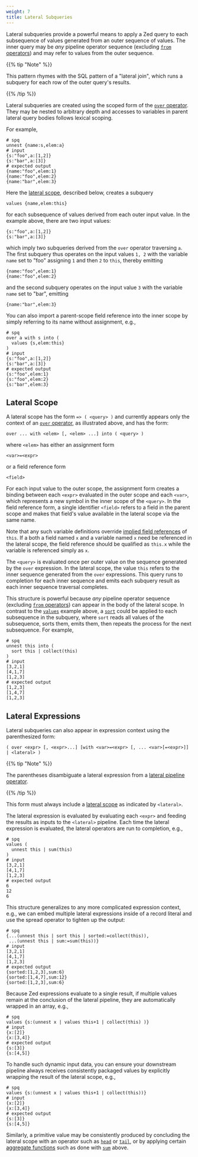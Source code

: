 ```yaml
---
weight: 7
title: Lateral Subqueries
---
```


Lateral subqueries provide a powerful means to apply a Zed query
to each subsequence of values generated from an outer sequence of values.
The inner query may be _any_ pipeline operator sequence (excluding
[`from` operators](operators/from.md)) and may refer to values from
the outer sequence.

{{% tip "Note" %}}

This pattern rhymes with the SQL pattern of a "lateral
join", which runs a subquery for each row of the outer query's results.

{{% /tip %}}

Lateral subqueries are created using the scoped form of the
[`over` operator](operators/over.md). They may be nested to arbitrary depth
and accesses to variables in parent lateral query bodies follows lexical
scoping.

For example,
```mdtest-spq
# spq
unnest {name:s,elem:a}
# input
{s:"foo",a:[1,2]}
{s:"bar",a:[3]}
# expected output
{name:"foo",elem:1}
{name:"foo",elem:2}
{name:"bar",elem:3}
```

Here the [lateral scope](#lateral-scope), described below, creates a subquery
```
values {name,elem:this}
```
for each subsequence of values derived from each outer input value.
In the example above, there are two input values:
```
{s:"foo",a:[1,2]}
{s:"bar",a:[3]}
```
which imply two subqueries derived from the `over` operator traversing `a`.
The first subquery thus operates on the input values `1, 2` with the variable
`name` set to "foo" assigning `1` and then `2` to `this`, thereby emitting
```
{name:"foo",elem:1}
{name:"foo",elem:2}
```
and the second subquery operates on the input value `3` with the variable
`name` set to "bar", emitting
```
{name:"bar",elem:3}
```

You can also import a parent-scope field reference into the inner scope by
simply referring to its name without assignment, e.g.,
```mdtest-spq-skip
# spq
over a with s into (
  values {s,elem:this}
)
# input
{s:"foo",a:[1,2]}
{s:"bar",a:[3]}
# expected output
{s:"foo",elem:1}
{s:"foo",elem:2}
{s:"bar",elem:3}
```

## Lateral Scope

A lateral scope has the form `=> ( <query> )` and currently appears
only the context of an [`over` operator](operators/over.md),
as illustrated above, and has the form:
```
over ... with <elem> [, <elem> ...] into ( <query> )
```
where `<elem>` has either an assignment form
```
<var>=<expr>
```
or a field reference form
```
<field>
```
For each input value to the outer scope, the assignment form creates a binding
between each `<expr>` evaluated in the outer scope and each `<var>`, which
represents a new symbol in the inner scope of the `<query>`.
In the field reference form, a single identifier `<field>` refers to a field
in the parent scope and makes that field's value available in the lateral scope
via the same name.

Note that any such variable definitions override [implied field references](pipeline-model.md#implied-field-references) of
`this`. If a both a field named `x` and a variable named `x` need be
referenced in the lateral scope, the field reference should be qualified as
`this.x` while the variable is referenced simply as `x`.

The `<query>` is evaluated once per outer value
on the sequence generated by the `over` expression.  In the lateral scope,
the value `this` refers to the inner sequence generated from the `over` expressions.
This query runs to completion for each inner sequence and emits
each subquery result as each inner sequence traversal completes.

This structure is powerful because _any_ pipeline operator sequence (excluding
[`from` operators](operators/from.md)) can appear in the body of
the lateral scope.  In contrast to the [`values`](operators/values.md) example above, a [`sort`](operators/sort.md) could be
applied to each subsequence in the subquery, where `sort`
reads all values of the subsequence, sorts them, emits them, then
repeats the process for the next subsequence.  For example,
```mdtest-spq
# spq
unnest this into (
  sort this | collect(this)
)
# input
[3,2,1]
[4,1,7]
[1,2,3]
# expected output
[1,2,3]
[1,4,7]
[1,2,3]
```

## Lateral Expressions

Lateral subqueries can also appear in expression context using the
parenthesized form:
```
( over <expr> [, <expr>...] [with <var>=<expr> [, ... <var>[=<expr>]] | <lateral> )
```

{{% tip "Note" %}}

The parentheses disambiguate a lateral expression from a [lateral pipeline operator](operators/over.md).

{{% /tip %}}

This form must always include a [lateral scope](#lateral-scope) as indicated by `<lateral>`.

The lateral expression is evaluated by evaluating each `<expr>` and feeding
the results as inputs to the `<lateral>` pipeline.  Each time the
lateral expression is evaluated, the lateral operators are run to completion,
e.g.,
```mdtest-spq
# spq
values (
  unnest this | sum(this)
)
# input
[3,2,1]
[4,1,7]
[1,2,3]
# expected output
6
12
6
```

This structure generalizes to any more complicated expression context,
e.g., we can embed multiple lateral expressions inside of a record literal
and use the spread operator to tighten up the output:
```mdtest-spq
# spq
{...(unnest this | sort this | sorted:=collect(this)),
 ...(unnest this | sum:=sum(this))}
# input
[3,2,1]
[4,1,7]
[1,2,3]
# expected output
{sorted:[1,2,3],sum:6}
{sorted:[1,4,7],sum:12}
{sorted:[1,2,3],sum:6}
```

Because Zed expressions evaluate to a single result, if multiple values remain
at the conclusion of the lateral pipeline, they are automatically wrapped in
an array, e.g.,
```mdtest-spq
# spq
values {s:(unnest x | values this+1 | collect(this) )}
# input
{x:[2]}
{x:[3,4]}
# expected output
{s:[3]}
{s:[4,5]}
```

To handle such dynamic input data, you can ensure your downstream pipeline
always receives consistently packaged values by explicitly wrapping the result
of the lateral scope, e.g.,
```mdtest-spq
# spq
values {s:(unnest x | values this+1 | collect(this))}
# input
{x:[2]}
{x:[3,4]}
# expected output
{s:[3]}
{s:[4,5]}
```

Similarly, a primitive value may be consistently produced by concluding the
lateral scope with an operator such as [`head`](operators/head.md) or
[`tail`](operators/tail.md), or by applying certain [aggregate functions](aggregates/_index.md)
such as done with [`sum`](aggregates/sum.md) above.
